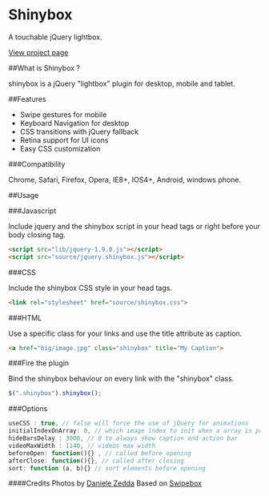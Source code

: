 Shinybox
================================

A touchable jQuery lightbox.

[View project page](http://one-com.github.io/shinybox/)

##What is Shinybox ?

shinybox is a jQuery "lightbox" plugin for desktop, mobile and tablet.

##Features

- Swipe gestures for mobile
- Keyboard Navigation for desktop
- CSS transitions with jQuery fallback
- Retina support for UI icons
- Easy CSS customization

###Compatibility

Chrome, Safari, Firefox, Opera, IE8+, IOS4+, Android, windows phone.

##Usage

###Javascript

Include jquery and the shinybox script in your head tags or right before your body closing tag.

```html
<script src="lib/jquery-1.9.0.js"></script>
<script src="source/jquery.shinybox.js"></script>
```

###CSS

Include the shinybox CSS style in your head tags.

```html
<link rel="stylesheet" href="source/shinybox.css">
```

###HTML

Use a specific class for your links and use the title attribute as caption.

```html
<a href="big/image.jpg" class="shinybox" title="My Caption">
```

###Fire the plugin

Bind the shinybox behaviour on every link with the "shinybox" class.

```javascript
$(".shinybox").shinybox();
```

###Options

```javascript
useCSS : true, // false will force the use of jQuery for animations
initialIndexOnArray: 0, // which image index to init when a array is passed
hideBarsDelay : 3000, // 0 to always show caption and action bar
videoMaxWidth : 1140, // videos max width
beforeOpen: function(){} , // called before opening
afterClose: function(){}, // called after closing
sort: function (a, b){} // sort elements before opening
```

####Credits
Photos by [Daniele Zedda](http://www.flickr.com/photos/astragony/)
Based on [Swipebox](http://brutaldesign.github.com/swipebox)
